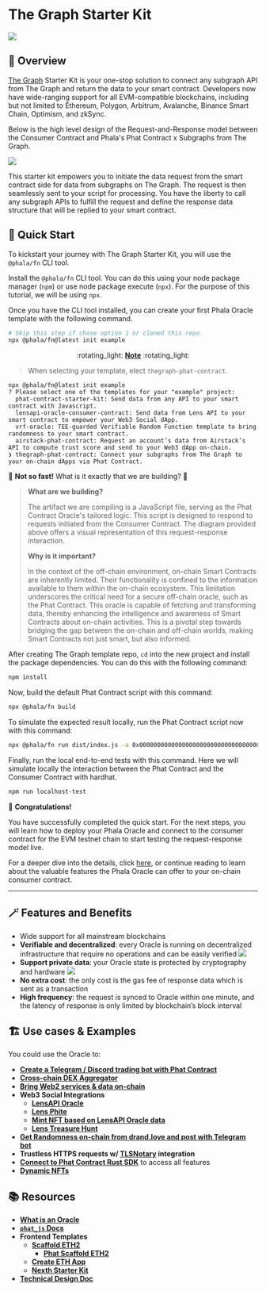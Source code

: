 # The Graph Starter Kit
![](./assets/The_Graph.png)

## :mag_right: Overview
[The Graph](https://thegraph.com/) Starter Kit is your one-stop solution to connect any subgraph API from The Graph and return the data to your smart contract. Developers now have wide-ranging support for all EVM-compatible blockchains, including but not limited to Ethereum, Polygon, Arbitrum, Avalanche, Binance Smart Chain, Optimism, and zkSync. 

Below is the high level design of the Request-and-Response model between the Consumer Contract and Phala's Phat Contract x Subgraphs from The Graph.

![](./assets/TheGraphFlow.jpg)

This starter kit empowers you to initiate the data request from the smart contract side for data from subgraphs on The Graph. The request is then seamlessly sent to your script for processing. You have the liberty to call any subgraph APIs to fulfill the request and define the response data structure that will be replied to your smart contract.
## :runner: Quick Start
To kickstart your journey with The Graph Starter Kit, you will use the `@phala/fn` CLI tool.

Install the `@phala/fn` CLI tool. You can do this using your node package manager (`npm`) or use node package execute (`npx`). For the purpose of this tutorial, we will be using `npx`.

Once you have the CLI tool installed, you can create your first Phala Oracle template with the following command.
```bash
# Skip this step if chose option 1 or cloned this repo
npx @phala/fn@latest init example
```

<center>:rotating_light: <u><b>Note</b></u> :rotating_light:</center> 

> When selecting your template, elect `thegraph-phat-contract`.

```shell
npx @phala/fn@latest init example
? Please select one of the templates for your "example" project: 
  phat-contract-starter-kit: Send data from any API to your smart contract with Javascript. 
  lensapi-oracle-consumer-contract: Send data from Lens API to your smart contract to empower your Web3 Social dApp. 
  vrf-oracle: TEE-guarded Verifiable Random Function template to bring randomness to your smart contract. 
  airstack-phat-contract: Request an account’s data from Airstack’s API to compute trust score and send to your Web3 dApp on-chain. 
❯ thegraph-phat-contract: Connect your subgraphs from The Graph to your on-chain dApps via Phat Contract.  
```

:stop_sign: **Not so fast!** What is it exactly that we are building? :stop_sign:

> **What are we building?** 
>
> The artifact we are compiling is a JavaScript file, serving as the Phat Contract Oracle's tailored logic. This script is designed to respond to requests initiated from the Consumer Contract. The diagram provided above offers a visual representation of this request-response interaction.
> 
> **Why is it important?**
>
> In the context of the off-chain environment, on-chain Smart Contracts are inherently limited. Their functionality is confined to the information available to them within the on-chain ecosystem. This limitation underscores the critical need for a secure off-chain oracle, such as the Phat Contract. This oracle is capable of fetching and transforming data, thereby enhancing the intelligence and awareness of Smart Contracts about on-chain activities. This is a pivotal step towards bridging the gap between the on-chain and off-chain worlds, making Smart Contracts not just smart, but also informed.
>

After creating The Graph template repo, `cd` into the new project and install the package dependencies. You can do this with the following command:
```bash
npm install
```
Now, build the default Phat Contract script with this command:
```bash
npx @phala/fn build
```
To simulate the expected result locally, run the Phat Contract script now with this command:
```bash
npx @phala/fn run dist/index.js -a 0x0000000000000000000000000000000000000000000000000000000000000001000000000000000000000000de1683287529b9b4c3132af8aad210644b259cfd '{"apiUrl": "https://gateway.thegraph.com/api/", "apiKey": "cd22a01e5b7f9828cddcb52caf03ee79"}'
```

Finally, run the local end-to-end tests with this command. Here we will simulate locally the interaction between the Phat Contract and the Consumer Contract with hardhat.
```bash
npm run localhost-test 
```
:partying_face: **Congratulations!** 

You have successfully completed the quick start. For the next steps, you will learn how to deploy your Phala Oracle and connect to the consumer contract for the EVM testnet chain to start testing the request-response model live.

For a deeper dive into the details, click [here](https://bit.ly/connect-pc-2-0-to-evm-sc),  or continue reading to learn about the valuable features the Phala Oracle can offer to your on-chain consumer contract.

---
## :magic_wand: Features and Benefits

- Wide support for all mainstream blockchains
- **Verifiable and decentralized**: every Oracle is running on decentralized infrastructure that require no operations and can be easily verified
![](./assets/RA-Attested-Verifiable.png)
- **Support private data**: your Oracle state is protected by cryptography and hardware
![](./assets/Cross-chain-e2ee.png)
- **No extra cost**: the only cost is the gas fee of response data which is sent as a transaction
- **High frequency**: the request is synced to Oracle within one minute, and the latency of response is only limited by blockchain’s block interval

## :building_construction: Use cases & Examples

You could use the Oracle to:
- **[Create a Telegram / Discord trading bot with Phat Contract](https://bit.ly/3LGpXCq)**
- **[Cross-chain DEX Aggregator](./assets/case-cross-chain-dex-aggregator.jpg)**
- **[Bring Web2 services & data on-chain](./assets/case-contract-controlled-web2-service.jpg)**
- **Web3 Social Integrations**
  - **[LensAPI Oracle](https://bit.ly/3runoN1)**
  - **[Lens Phite](https://bit.ly/3RG9OR7)**
  - **[Mint NFT based on LensAPI Oracle data](./assets/LensAPI-Oracle.png)**
  - **[Lens Treasure Hunt](https://bit.ly/3PWP5Y9)**
- **[Get Randomness on-chain from drand.love and post with Telegram bot](https://bit.ly/3PXDyI4)**
- **Trustless HTTPS requests w/ [TLSNotary](https://bit.ly/3rwD2Hw) integration**
- **[Connect to Phat Contract Rust SDK](./assets/Oracle-Rust-SDK.png)** to access all features
- **[Dynamic NFTs](https://bit.ly/3ZBJHNb)**

## :books: Resources
- **[What is an Oracle](https://bit.ly/3PE6ymF)**
- **[`phat_js` Docs](https://bit.ly/phat_js)**
- **Frontend Templates**
  - **[Scaffold ETH2](https://bit.ly/45ekZnt)**
    - **[Phat Scaffold ETH2](https://github.com/HashWarlock/subgraph-phat-contract)**
  - **[Create ETH App](https://bit.ly/468I105)**
  - **[Nexth Starter Kit](https://bit.ly/3EVS0di)**
- **[Technical Design Doc](https://bit.ly/3ZAzdxE)**
